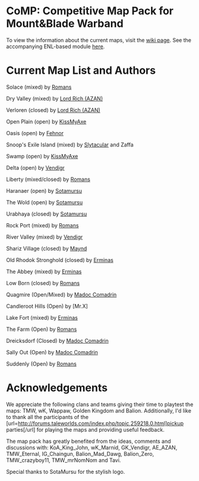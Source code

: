 CoMP: Competitive Map Pack for Mount&amp;Blade Warband
====

To view the information about the current maps, visit the [wiki page](https://github.com/wbkiss/comp/wiki).
See the accompanying ENL-based module [here](https://github.com/wbkiss/comp_module).

Current Map List and Authors
============================
Solace (mixed) by [Romans](http://forums.taleworlds.com/index.php?action=profile;u=27951)

Dry Valley (mixed) by [Lord Rich (AZAN)](http://forums.taleworlds.com/index.php?action=profile;u=53689)

Verloren (closed) by [Lord Rich (AZAN)](http://forums.taleworlds.com/index.php?action=profile;u=53689)

Open Plain (open) by [KissMyAxe](http://forums.taleworlds.com/index.php?action=profile;u=154843)

Oasis (open) by [Fehnor](http://forums.taleworlds.com/index.php?action=profile;u=173810)

Snoop's Exile Island (mixed) by [Slytacular](http://forums.taleworlds.com/index.php?action=profile;u=57717) and Zaffa

Swamp (open) by [KissMyAxe](http://forums.taleworlds.com/index.php?action=profile;u=154843)

Delta (open) by [Vendigr](http://forums.taleworlds.com/index.php?action=profile;u=119410)

Liberty (mixed/closed) by [Romans](http://forums.taleworlds.com/index.php?action=profile;u=27951)

Haranaer (open) by [Sotamursu](http://forums.taleworlds.com/index.php?action=profile;u=129365)

The Wold (open) by [Sotamursu](http://forums.taleworlds.com/index.php?action=profile;u=129365)

Urabhaya (closed) by [Sotamursu](http://forums.taleworlds.com/index.php?action=profile;u=129365)

Rock Port (mixed) by [Romans](http://forums.taleworlds.com/index.php?action=profile;u=27951)

River Valley (mixed) by [Vendigr](http://forums.taleworlds.com/index.php?action=profile;u=119410)

Shariz Village (closed) by [Maynd](http://forums.taleworlds.com/index.php?action=profile;u=131950)

Old Rhodok Stronghold (closed) by [Erminas](http://forums.taleworlds.com/index.php?action=profile;u=81116)

The Abbey (mixed) by [Erminas](http://forums.taleworlds.com/index.php?action=profile;u=81116)

Low Born (closed) by [Romans](http://forums.taleworlds.com/index.php?action=profile;u=27951)

Quagmire (Open/Mixed) by [Madoc Comadrin](http://forums.taleworlds.com/index.php?action=profile;u=83722)

Candleroot Hills (Open) by [Mr.X]

Lake Fort (mixed) by [Erminas](http://forums.taleworlds.com/index.php?action=profile;u=81116)

The Farm (Open) by [Romans](http://forums.taleworlds.com/index.php?action=profile;u=27951)

Dreicksdorf (Closed) by [Madoc Comadrin](http://forums.taleworlds.com/index.php?action=profile;u=83722)

Sally Out (Open) by [Madoc Comadrin](http://forums.taleworlds.com/index.php?action=profile;u=83722)

Suddenly (Open) by [Romans](http://forums.taleworlds.com/index.php?action=profile;u=27951)

Acknowledgements
================
We appreciate the following clans and teams giving their time to playtest the maps: TMW, wK, Wappaw, Golden Kingdom and Balion. Additionally, I'd like to thank all the participants of the [url=http://forums.taleworlds.com/index.php/topic,259218.0.html]pickup parties[/url] for playing the maps and providing useful feedback.

The map pack has greatly benefited from the ideas, comments and discussions with: KoA_King_John, wK_Marnid, GK_Vendigr, AE_AZAN, TMW_Eternal, IG_Chaingun, Balion_Mad_Dawg, Balion_Zero, TMW_crazyboy11, TMW_mrNomNom and Tavi.

Special thanks to SotaMursu for the stylish logo.